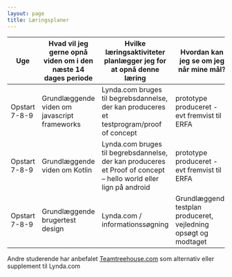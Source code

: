 ```yaml
---
layout: page
title: Læringsplaner
---
```


</div>

| Uge | Hvad vil jeg gerne opnå viden om i den næste 14 dages periode | Hvilke læringsaktiviteter planlægger jeg for at opnå denne læring | Hvordan kan jeg se om jeg når mine mål? | Hvilke aktiviteter gennemførte jeg i perioden? | hvad lærte jeg i perioden? |
|---|---|---|---|---|---|
| Opstart 7-8-9 | Grundlæggende viden om javascript frameworks | Lynda.com bruges til begrebsdannelse, der kan produceres et testprogram/proof of concept | prototype produceret - evt fremvist til ERFA | | |
| Opstart 7-8-9 | Grundlæggende viden om Kotlin | Lynda.com bruges til begrebsdannelse, der kan produceres et Proof of concept – hello world eller lign på android  | prototype produceret - evt fremvist til ERFA |  |  |
| Opstart 7-8-9 | Grundlæggende brugertest design | Lynda.com / informationssøgning | Grundlæggende testplan produceret, vejledning opsøgt og modtaget |  |  |

Andre studerende har anbefalet [Teamtreehouse.com](https://teamtreehouse.com/) som alternativ eller supplement til Lynda.com

<div>
